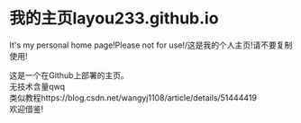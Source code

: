 # 我的主页layou233.github.io
It's my personal home page!Please not for use!/这是我的个人主页!请不要复制使用!

这是一个在Github上部署的主页。<Br/>
无技术含量qwq<Br/>
类似教程https://blog.csdn.net/wangyj1108/article/details/51444419<Br/>
欢迎借鉴!<Br/>
